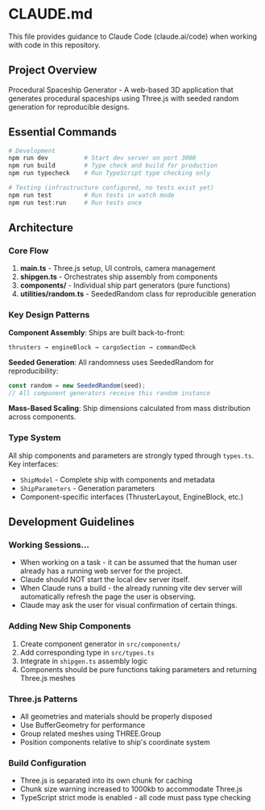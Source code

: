# CLAUDE.md

This file provides guidance to Claude Code (claude.ai/code) when working with code in this repository.

## Project Overview

Procedural Spaceship Generator - A web-based 3D application that generates procedural spaceships using Three.js with seeded random generation for reproducible designs.

## Essential Commands

```bash
# Development
npm run dev          # Start dev server on port 3000
npm run build        # Type check and build for production
npm run typecheck    # Run TypeScript type checking only

# Testing (infrastructure configured, no tests exist yet)
npm run test         # Run tests in watch mode
npm run test:run     # Run tests once
```

## Architecture

### Core Flow
1. **main.ts** - Three.js setup, UI controls, camera management
2. **shipgen.ts** - Orchestrates ship assembly from components
3. **components/** - Individual ship part generators (pure functions)
4. **utilities/random.ts** - SeededRandom class for reproducible generation

### Key Design Patterns

**Component Assembly**: Ships are built back-to-front:
```
thrusters → engineBlock → cargoSection → commandDeck
```

**Seeded Generation**: All randomness uses SeededRandom for reproducibility:
```typescript
const random = new SeededRandom(seed);
// All component generators receive this random instance
```

**Mass-Based Scaling**: Ship dimensions calculated from mass distribution across components.

### Type System

All ship components and parameters are strongly typed through `types.ts`. Key interfaces:
- `ShipModel` - Complete ship with components and metadata
- `ShipParameters` - Generation parameters
- Component-specific interfaces (ThrusterLayout, EngineBlock, etc.)

## Development Guidelines

### Working Sessions...
- When working on a task - it can be assumed that the human user already has a running web server for the project.
- Claude should NOT start the local dev server itself.
- When Claude runs a build - the already running vite dev server will automatically refresh the page the user is observing.
- Claude may ask the user for visual confirmation of certain things.

### Adding New Ship Components
1. Create component generator in `src/components/`
2. Add corresponding type in `src/types.ts`
3. Integrate in `shipgen.ts` assembly logic
4. Components should be pure functions taking parameters and returning Three.js meshes

### Three.js Patterns
- All geometries and materials should be properly disposed
- Use BufferGeometry for performance
- Group related meshes using THREE.Group
- Position components relative to ship's coordinate system

### Build Configuration
- Three.js is separated into its own chunk for caching
- Chunk size warning increased to 1000kb to accommodate Three.js
- TypeScript strict mode is enabled - all code must pass type checking